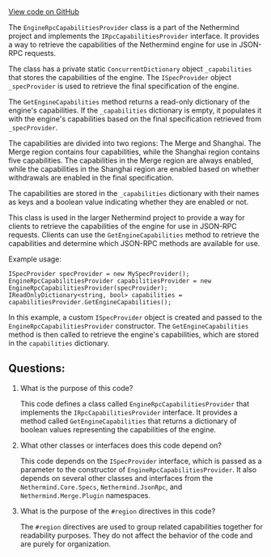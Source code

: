 [View code on GitHub](https://github.com/nethermindeth/nethermind/Nethermind.Merge.Plugin/Handlers/EngineRpcCapabilitiesProvider.cs)

The `EngineRpcCapabilitiesProvider` class is a part of the Nethermind project and implements the `IRpcCapabilitiesProvider` interface. It provides a way to retrieve the capabilities of the Nethermind engine for use in JSON-RPC requests. 

The class has a private static `ConcurrentDictionary` object `_capabilities` that stores the capabilities of the engine. The `ISpecProvider` object `_specProvider` is used to retrieve the final specification of the engine. 

The `GetEngineCapabilities` method returns a read-only dictionary of the engine's capabilities. If the `_capabilities` dictionary is empty, it populates it with the engine's capabilities based on the final specification retrieved from `_specProvider`. 

The capabilities are divided into two regions: The Merge and Shanghai. The Merge region contains four capabilities, while the Shanghai region contains five capabilities. The capabilities in the Merge region are always enabled, while the capabilities in the Shanghai region are enabled based on whether withdrawals are enabled in the final specification. 

The capabilities are stored in the `_capabilities` dictionary with their names as keys and a boolean value indicating whether they are enabled or not. 

This class is used in the larger Nethermind project to provide a way for clients to retrieve the capabilities of the engine for use in JSON-RPC requests. Clients can use the `GetEngineCapabilities` method to retrieve the capabilities and determine which JSON-RPC methods are available for use. 

Example usage:

```
ISpecProvider specProvider = new MySpecProvider();
EngineRpcCapabilitiesProvider capabilitiesProvider = new EngineRpcCapabilitiesProvider(specProvider);
IReadOnlyDictionary<string, bool> capabilities = capabilitiesProvider.GetEngineCapabilities();
```

In this example, a custom `ISpecProvider` object is created and passed to the `EngineRpcCapabilitiesProvider` constructor. The `GetEngineCapabilities` method is then called to retrieve the engine's capabilities, which are stored in the `capabilities` dictionary.
## Questions: 
 1. What is the purpose of this code?
    
    This code defines a class called `EngineRpcCapabilitiesProvider` that implements the `IRpcCapabilitiesProvider` interface. It provides a method called `GetEngineCapabilities` that returns a dictionary of boolean values representing the capabilities of the engine.

2. What other classes or interfaces does this code depend on?
    
    This code depends on the `ISpecProvider` interface, which is passed as a parameter to the constructor of `EngineRpcCapabilitiesProvider`. It also depends on several other classes and interfaces from the `Nethermind.Core.Specs`, `Nethermind.JsonRpc`, and `Nethermind.Merge.Plugin` namespaces.

3. What is the purpose of the `#region` directives in this code?
    
    The `#region` directives are used to group related capabilities together for readability purposes. They do not affect the behavior of the code and are purely for organization.